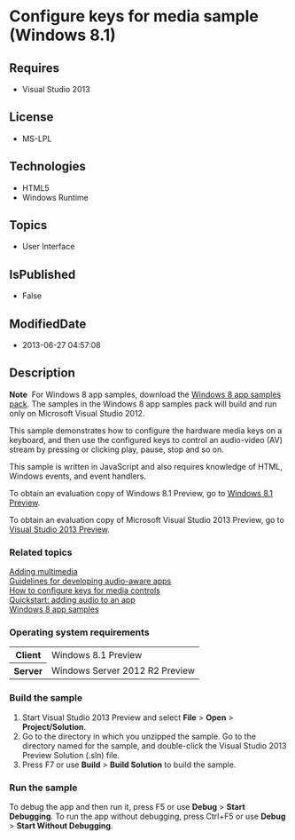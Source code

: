 # Configure keys for media sample (Windows 8.1)
## Requires
* Visual Studio 2013
## License
* MS-LPL
## Technologies
* HTML5
* Windows Runtime
## Topics
* User Interface
## IsPublished
* False
## ModifiedDate
* 2013-06-27 04:57:08
## Description

<div id="mainSection">
<p class="note"><b>Note</b>&nbsp;&nbsp;For Windows&nbsp;8 app samples, download the <a href="http://go.microsoft.com/fwlink/p/?LinkId=301698">
Windows&nbsp;8 app samples pack</a>. The samples in the Windows&nbsp;8 app samples pack will build and run only on Microsoft Visual Studio&nbsp;2012.</p>
<p>This sample demonstrates how to configure the hardware media keys on a keyboard, and then use the configured keys to control an audio-video (AV) stream by pressing or clicking play, pause, stop and so on.
</p>
<p>This sample is written in JavaScript and also requires knowledge of HTML, Windows events, and event handlers.</p>
<p>To obtain an evaluation copy of Windows&nbsp;8.1 Preview, go to <a href="http://go.microsoft.com/fwlink/p/?linkid=301696">
Windows&nbsp;8.1 Preview</a>.</p>
<p>To obtain an evaluation copy of Microsoft Visual Studio&nbsp;2013 Preview, go to <a href="http://go.microsoft.com/fwlink/p/?linkid=301697">
Visual Studio&nbsp;2013 Preview</a>.</p>
<h3><a id="related_topics"></a>Related topics</h3>
<dl><dt><a href="http://msdn.microsoft.com/en-us/library/windows/apps/hh465132.aspx">Adding multimedia</a>
</dt><dt><a href="http://msdn.microsoft.com/en-us/library/windows/apps/hh452724.aspx">Guidelines for developing audio-aware apps</a>
</dt><dt><a href="http://msdn.microsoft.com/en-us/library/windows/apps/hh452722.aspx">How to configure keys for media controls</a>
</dt><dt><a href="http://msdn.microsoft.com/en-us/library/windows/apps/hh452730.aspx">Quickstart: adding audio to an app</a>
</dt><dt><a href="http://go.microsoft.com/fwlink/p/?LinkID=227694">Windows 8 app samples</a>
</dt></dl>
<h3>Operating system requirements</h3>
<table>
<tbody>
<tr>
<th>Client</th>
<td><dt>Windows&nbsp;8.1 Preview </dt></td>
</tr>
<tr>
<th>Server</th>
<td><dt>Windows Server&nbsp;2012&nbsp;R2 Preview </dt></td>
</tr>
</tbody>
</table>
<h3>Build the sample</h3>
<p></p>
<ol>
<li>Start Visual Studio&nbsp;2013 Preview and select <b>File</b> &gt; <b>Open</b> &gt;
<b>Project/Solution</b>. </li><li>Go to the directory in which you unzipped the sample. Go to the directory named for the sample, and double-click the Visual Studio&nbsp;2013 Preview Solution (.sln) file.
</li><li>Press F7 or use <b>Build</b> &gt; <b>Build Solution</b> to build the sample. </li></ol>
<p></p>
<h3>Run the sample</h3>
<p>To debug the app and then run it, press F5 or use <b>Debug</b> &gt; <b>Start Debugging</b>. To run the app without debugging, press Ctrl&#43;F5 or use
<b>Debug</b> &gt; <b>Start Without Debugging</b>.</p>
</div>

